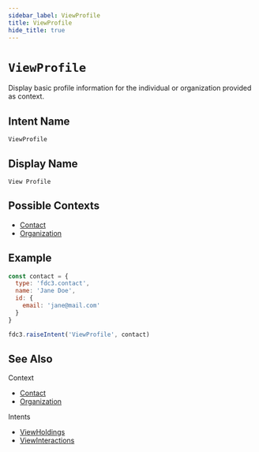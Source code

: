```yaml
---
sidebar_label: ViewProfile
title: ViewProfile
hide_title: true
---
```

# `ViewProfile`

Display basic profile information for the individual or organization provided as context.

## Intent Name

`ViewProfile`

## Display Name

`View Profile`

## Possible Contexts

* [Contact](../../context/ref/Contact)
* [Organization](../../context/ref/Organization)

## Example

```js
const contact = {
  type: 'fdc3.contact',
  name: 'Jane Doe',
  id: {
    email: 'jane@mail.com'
  }
}

fdc3.raiseIntent('ViewProfile', contact)
```

## See Also

Context
* [Contact](../../context/ref/Contact)
* [Organization](../../context/ref/Organization)

Intents
* [ViewHoldings](ViewHoldings)
* [ViewInteractions](ViewInteractions)
